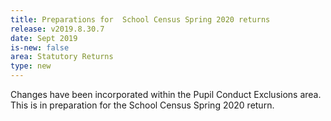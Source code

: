 ```yaml
---
title: Preparations for  School Census Spring 2020 returns
release: v2019.8.30.7
date: Sept 2019
is-new: false
area: Statutory Returns
type: new
---
```


Changes have been incorporated within the Pupil Conduct Exclusions area. This is in preparation for the School Census Spring 2020 return.
